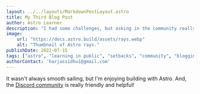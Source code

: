 ```yaml
---
layout: ../../layouts/MarkdownPostLayout.astro
title: My Third Blog Post
author: Astro Learner
description: "I had some challenges, but asking in the community really helped!"
image:
    url: "https://docs.astro.build/assets/rays.webp"
    alt: "Thumbnail of Astro rays."
publishDate: 2022-07-15
tags: ["astro", "learning in public", "setbacks", "community", "blogging"]
authorContact: 'harjassidhu1@gmail.com'
---
```

It wasn't always smooth sailing, but I'm enjoying building with Astro. And, the [Discord community](https://astro.build/chat) is really friendly and helpful!